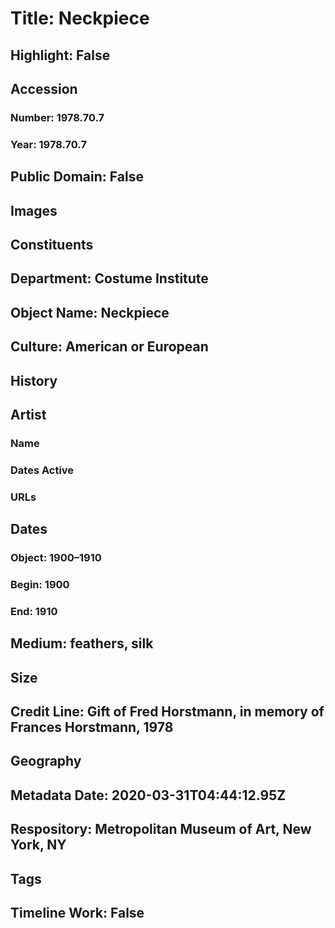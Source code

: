 # Title: Neckpiece
## Highlight: False
## Accession
### Number: 1978.70.7
### Year: 1978.70.7
## Public Domain: False
## Images
## Constituents
## Department: Costume Institute
## Object Name: Neckpiece
## Culture: American or European
## History
## Artist
### Name
### Dates Active
### URLs
## Dates
### Object: 1900–1910
### Begin: 1900
### End: 1910
## Medium: feathers, silk
## Size
## Credit Line: Gift of Fred Horstmann, in memory of Frances Horstmann, 1978
## Geography
## Metadata Date: 2020-03-31T04:44:12.95Z
## Respository: Metropolitan Museum of Art, New York, NY
## Tags
## Timeline Work: False